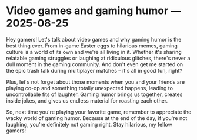 # Video games and gaming humor — 2025-08-25

Hey gamers! Let's talk about video games and why gaming humor is the best thing ever. From in-game Easter eggs to hilarious memes, gaming culture is a world of its own and we're all living in it. Whether it's sharing relatable gaming struggles or laughing at ridiculous glitches, there's never a dull moment in the gaming community. And don't even get me started on the epic trash talk during multiplayer matches – it's all in good fun, right?

Plus, let's not forget about those moments when you and your friends are playing co-op and something totally unexpected happens, leading to uncontrollable fits of laughter. Gaming humor brings us together, creates inside jokes, and gives us endless material for roasting each other.

So, next time you're playing your favorite game, remember to appreciate the wacky world of gaming humor. Because at the end of the day, if you're not laughing, you're definitely not gaming right. Stay hilarious, my fellow gamers!